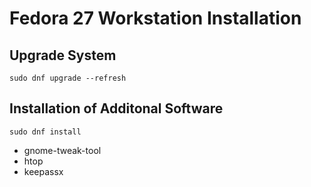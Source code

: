 # Fedora 27 Workstation Installation

## Upgrade System

```sudo dnf upgrade --refresh```

## Installation of Additonal Software

```sudo dnf install```

* gnome-tweak-tool
* htop
* keepassx
